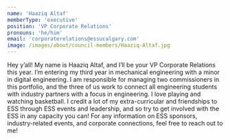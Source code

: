 ```yaml
---
name: 'Haaziq Altaf'
memberType: 'executive'
position: 'VP Corporate Relations'
pronouns: 'he/him'
email: 'corporaterelations@essucalgary.com'
image: /images/about/council-members/Haaziq-Altaf.jpg
---
```


Hey y’all! My name is Haaziq Altaf, and I’ll be your VP Corporate Relations this year. I’m entering my third year in mechanical engineering with a minor in digital engineering. I am responsible for managing two commissioners in this portfolio, and the three of us work to connect all engineering students with industry partners with a focus in engineering. I love playing and watching basketball. I credit a lot of my extra-curricular and friendships to ESS through ESS events and leadership, and so try to get involved with the ESS in any capacity you can! For any information on ESS sponsors, industry-related events, and corporate connections, feel free to reach out to me!